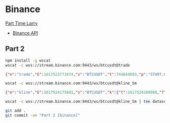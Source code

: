 # Binance

[Part Time Larry](https://www.youtube.com/channel/UCY2ifv8iH1Dsgjrz-h3lWLQ)

- [Binance API](https://www.youtube.com/playlist?list=PLvzuUVysUFOuB1kJQ3S2G-nB7_nHhD7Ay)

## Part 2

```bash
npm install -g wscat
wscat -c wss://stream.binance.com:9443/ws/btcusdt@trade
```
```json
{"e":"trade","E":1617523773474,"s":"BTCUSDT","t":744644693,"p":"57497.07000000","q":"0.00034900","b":5441766279,"a":5441765967,"T":1617523773473,"m":false,"M":true}
```
```bash
wscat -c wss://stream.binance.com:9443/ws/btcusdt@kline_5m
```
```json
{"e":"kline","E":1617524175601,"s":"BTCUSDT","k":{"t":1617524100000,"T":1617524399999,"s":"BTCUSDT","i":"5m","f":744649686,"L":744651050,"o":"57479.99000000","c":"57520.11000000","h":"57527.97000000","l":"57446.11000000","v":"89.93967900","n":1365,"x":false,"q":"5170139.40269239","V":"40.02467100","Q":"2301420.17603603","B":"0"}}
```
```bash
wscat -c wss://stream.binance.com:9443/ws/btcusdt@kline_5m | tee dataset.txt
```

```bash
git add .
git commit -am "Part 2 [binance]"
```